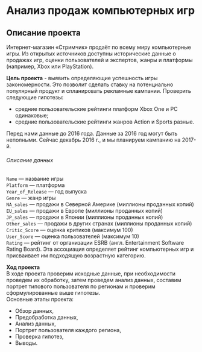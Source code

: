 # Анализ продаж компьютерных игр
## Описание проекта

Интернет-магазин «Стримчик» продаёт по всему миру компьютерные игры. Из открытых источников доступны исторические данные о продажах игр, оценки пользователей и экспертов, жанры и платформы (например, Xbox или PlayStation).

**Цель проекта** - выявить определяющие успешность игры закономерности. Это позволит сделать ставку на потенциально популярный продукт и спланировать рекламные кампании. Проверить следующие гипотезы:
- средние пользовательские рейтинги платформ Xbox One и PC одинаковые;
- средние пользовательские рейтинги жанров Action и Sports разные.

Перед нами данные до 2016 года. Данные за 2016 год могут быть неполными. Сейчас декабрь 2016 г., и мы планируем кампанию на 2017-й. 

###### Описание данных

`Name` — название игры\
`Platform` — платформа\
`Year_of_Release` — год выпуска\
`Genre` — жанр игры\
`NA_sales` — продажи в Северной Америке (миллионы проданных копий)\
`EU_sales` — продажи в Европе (миллионы проданных копий)\
`JP_sales` — продажи в Японии (миллионы проданных копий)\
`Other_sales` — продажи в других странах (миллионы проданных копий)\
`Critic_Score` — оценка критиков (максимум 100)\
`User_Score` — оценка пользователей (максимум 10)\
`Rating` — рейтинг от организации ESRB (англ. Entertainment Software Rating
Board). Эта ассоциация определяет рейтинг компьютерных игр и присваивает
им подходящую возрастную категорию.

**Ход проекта**\
В ходе проекта проверим исходные данные, при необходимости проведем их обработку, затем проведем анализ данных, составим портрет типового пользователя по регионам и проверим сформулированные выше гипотезы.\
Основные этапы проекта:

- Обзор данных,
- Предобработка данных,
- Анализ данных,
- Портрет пользователя каждого региона,
- Проверка гипотез,
- Выводы.